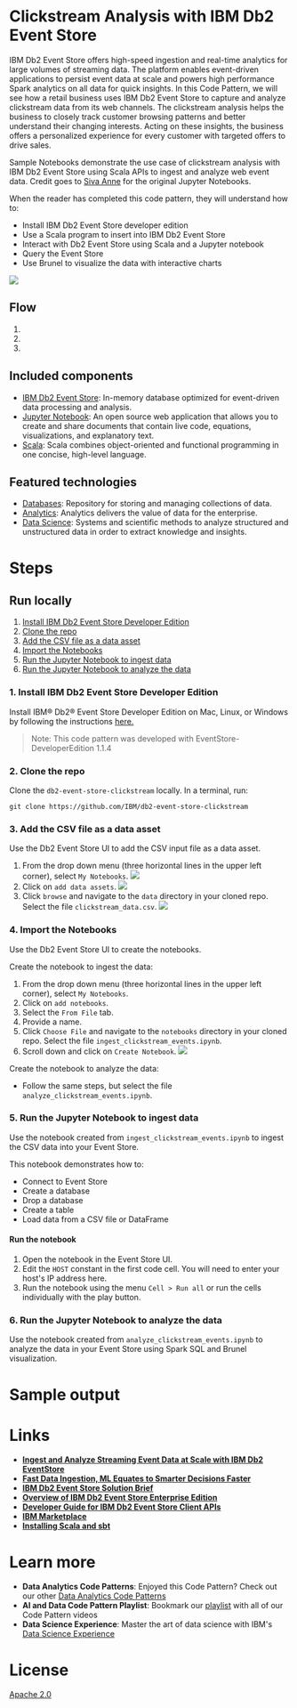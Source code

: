 # Clickstream Analysis with IBM Db2 Event Store

IBM Db2 Event Store offers high-speed ingestion and real-time analytics for large
volumes of streaming data. The platform enables event-driven applications to
persist event data at scale and powers high performance Spark analytics on all
data for quick insights. In this Code Pattern, we will see how a retail business
uses IBM Db2 Event Store to capture and analyze clickstream data from its web
channels. The clickstream analysis helps the business to closely track customer
browsing patterns and better understand their changing interests. Acting on these
insights, the business offers a personalized experience for every customer with
targeted offers to drive sales.

Sample Notebooks demonstrate the use case of clickstream analysis with
IBM Db2 Event Store using Scala APIs to ingest and analyze web event data.
Credit goes to [Siva Anne](https://github.com/orgs/IBM-DSE/people) for the
original Jupyter Notebooks.

<!--
Available in a free developer edition and an enterprise edition that
you can download now. The enterprise edition is free for pre-production and test.
-->


When the reader has completed this code pattern, they will understand how to:
* Install IBM Db2 Event Store developer edition
* Use a Scala program to insert into IBM Db2 Event Store
* Interact with Db2 Event Store using Scala and a Jupyter notebook
* Query the Event Store
* Use Brunel to visualize the data with interactive charts

<!--
* Query the database and chart statistics while events are processed
-->

![](doc/source/images/architecture.png)

## Flow
1.
2.
3.

## Included components
* [IBM Db2 Event Store](https://www.ibm.com/us-en/marketplace/db2-event-store): In-memory database optimized for event-driven data processing and analysis.
* [Jupyter Notebook](http://jupyter.org/): An open source web application that allows you to create and share documents that contain live code, equations, visualizations, and explanatory text.
* [Scala](https://www.scala-lang.org/): Scala combines object-oriented and functional programming in one concise, high-level language.

## Featured technologies
* [Databases](https://en.wikipedia.org/wiki/IBM_Information_Management_System#.22Full_Function.22_databases): Repository for storing and managing collections of data.
* [Analytics](https://developer.ibm.com/watson/): Analytics delivers the value of data for the enterprise.
* [Data Science](https://medium.com/ibm-data-science-experience/): Systems and scientific methods to analyze structured and unstructured data in order to extract knowledge and insights.

<!--
# Watch the Video
[![](http://img.youtube.com/vi/7R-Q3bxp2rI/0.jpg)](https://www.youtube.com/watch?v=7R-Q3bxp2rI)
-->

# Steps

## Run locally

1. [Install IBM Db2 Event Store Developer Edition](#1-install-ibm-db2-event-store-developer-edition)
2. [Clone the repo](#2-clone-the-repo)
3. [Add the CSV file as a data asset](#3-add-the-csv-file-as-a-data-asset)
4. [Import the Notebooks](#4-import-the-notebooks)
5. [Run the Jupyter Notebook to ingest data](#5-run-the-jupyter-notebook-to-ingest-data)
6. [Run the Jupyter Notebook to analyze the data](#6-run-the-jupyter-notebook-to-analyze-the-data)

### 1. Install IBM Db2 Event Store Developer Edition

Install IBM® Db2® Event Store Developer Edition on Mac, Linux, or Windows by following the instructions [here.](https://www.ibm.com/support/knowledgecenter/en/SSGNPV/eventstore/desktop/install.html)

> Note: This code pattern was developed with EventStore-DeveloperEdition 1.1.4

### 2. Clone the repo

Clone the `db2-event-store-clickstream` locally. In a terminal, run:

```
git clone https://github.com/IBM/db2-event-store-clickstream
```

### 3. Add the CSV file as a data asset

Use the Db2 Event Store UI to add the CSV input file as a data asset.

1. From the drop down menu (three horizontal lines in the upper left corner), select `My Notebooks`.
   ![](doc/source/images/go_to_my_notebooks.png)
1. Click on `add data assets`.
   ![](doc/source/images/add_to_my_notebooks.png)
1. Click `browse` and navigate to the `data` directory in your cloned repo. Select the file `clickstream_data.csv`.
   ![](doc/source/images/data_assets.png)

### 4. Import the Notebooks

Use the Db2 Event Store UI to create the notebooks.

Create the notebook to ingest the data:

1. From the drop down menu (three horizontal lines in the upper left corner), select `My Notebooks`.
1. Click on `add notebooks`.
1. Select the `From File` tab.
1. Provide a name.
1. Click `Choose File` and navigate to the `notebooks` directory in your cloned repo. Select the file `ingest_clickstream_events.ipynb`.
1. Scroll down and click on `Create Notebook`.
   ![](doc/source/images/create_notebook.png)

Create the notebook to analyze the data:

* Follow the same steps, but select the file `analyze_clickstream_events.ipynb`.

### 5. Run the Jupyter Notebook to ingest data

Use the notebook created from `ingest_clickstream_events.ipynb` to ingest the CSV data into your Event Store.
 
This notebook demonstrates how to:

* Connect to Event Store
* Create a database
* Drop a database
* Create a table
* Load data from a CSV file or DataFrame

#### Run the notebook

1. Open the notebook in the Event Store UI.
1. Edit the `HOST` constant in the first code cell. You will need to enter your host's IP address here.
2. Run the notebook using the menu `Cell > Run all` or run the cells individually with the play button.

### 6. Run the Jupyter Notebook to analyze the data

Use the notebook created from `analyze_clickstream_events.ipynb` to analyze the data in your Event Store using Spark SQL and Brunel visualization.

# Sample output

# Links
* [**Ingest and Analyze Streaming Event Data at Scale with IBM Db2 EventStore**](http://www.ibmbigdatahub.com/blog/ingest-and-analyze-streaming-event-data-scale-ibm-eventstore)
* [**Fast Data Ingestion, ML Equates to Smarter Decisions Faster**](https://www.ibm.com/blogs/think/2018/03/db2-event-store/)
* [**IBM Db2 Event Store Solution Brief**](https://www-01.ibm.com/common/ssi/cgi-bin/ssialias?htmlfid=09014509USEN&)
* [**Overview of IBM Db2 Event Store Enterprise Edition**](https://www.ibm.com/support/knowledgecenter/en/SSGNPV/eventstore/local/overview.html#overview)
* [**Developer Guide for IBM Db2 Event Store Client APIs**](https://www.ibm.com/support/knowledgecenter/en/SSGNPV/eventstore/desktop/dev-guide.html)
* [**IBM Marketplace**](https://www.ibm.com/us-en/marketplace/db2-event-store)
* [**Installing Scala and sbt**]( https://docs.scala-lang.org/getting-started-sbt-track/getting-started-with-scala-and-sbt-on-the-command-line.html)

# Learn more
* **Data Analytics Code Patterns**: Enjoyed this Code Pattern? Check out our other [Data Analytics Code Patterns](https://developer.ibm.com/code/technologies/data-science/)
* **AI and Data Code Pattern Playlist**: Bookmark our [playlist](https://www.youtube.com/playlist?list=PLzUbsvIyrNfknNewObx5N7uGZ5FKH0Fde) with all of our Code Pattern videos
* **Data Science Experience**: Master the art of data science with IBM's [Data Science Experience](https://datascience.ibm.com/)

# License
[Apache 2.0](LICENSE)
